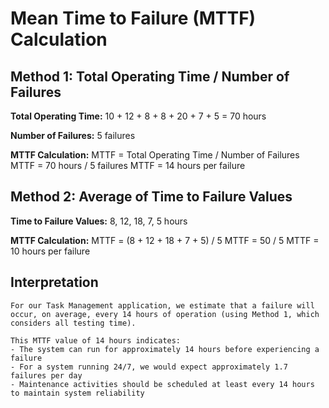 # Mean Time to Failure (MTTF) Calculation

## Method 1: Total Operating Time / Number of Failures

**Total Operating Time:** 
10 + 12 + 8 + 8 + 20 + 7 + 5 = 70 hours

**Number of Failures:** 
5 failures

**MTTF Calculation:**
MTTF = Total Operating Time / Number of Failures
MTTF = 70 hours / 5 failures
MTTF = 14 hours per failure

## Method 2: Average of Time to Failure Values

**Time to Failure Values:** 
8, 12, 18, 7, 5 hours

**MTTF Calculation:**
MTTF = (8 + 12 + 18 + 7 + 5) / 5
MTTF = 50 / 5
MTTF = 10 hours per failure

## Interpretation

    For our Task Management application, we estimate that a failure will occur, on average, every 14 hours of operation (using Method 1, which considers all testing time).

    This MTTF value of 14 hours indicates:
    - The system can run for approximately 14 hours before experiencing a failure
    - For a system running 24/7, we would expect approximately 1.7 failures per day
    - Maintenance activities should be scheduled at least every 14 hours to maintain system reliability